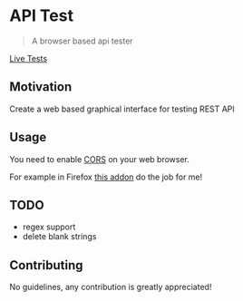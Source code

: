 # API Test

> A browser based api tester

[Live Tests](https://marcodpt.github.io/apitest/)

## Motivation
Create a web based graphical interface for testing REST API

## Usage
You need to enable 
[CORS](https://developer.mozilla.org/pt-BR/docs/Web/HTTP/CORS)
on your web browser.

For example in Firefox 
[this addon](https://addons.mozilla.org/pt-BR/firefox/addon/cors-everywhere/)
do the job for me!

## TODO
 - regex support
 - delete blank strings

## Contributing
No guidelines, any contribution is greatly appreciated!
